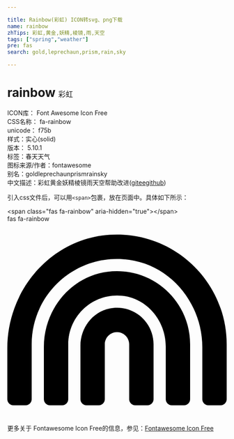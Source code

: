 ```yaml
---

title: Rainbow(彩虹) ICON转svg、png下载
name: rainbow
zhTips: 彩虹,黄金,妖精,棱镜,雨,天空
tags: ["spring","weather"]
pre: fas
search: gold,leprechaun,prism,rain,sky

---
```


# rainbow  <small style="font-size: 60%;font-weight: 100">彩虹</small>


<div class="detail-page">
<p>
<span>
ICON库：
<span class="badge-secondary badge">Font Awesome Icon Free</span> 
</span>
<br/>
<span>
CSS名称：
<span class="badge-secondary badge">fa-rainbow</span> 
</span>
<br/>
<span>
unicode：
<span class="badge-secondary badge">f75b</span> 
<copy-btn content='f75b' btn-title=""></copy-btn>
<copy-btn :content='String.fromCodePoint(parseInt("f75b", 16))' btn-title="复制U"></copy-btn>
</span><br/><span>样式：<span class="badge-light badge">实心(solid)</span></span>
<br/>
<span>
版本：
<span class="badge-secondary badge">5.10.1</span> 
</span><br/><span>标签：<span class="badge-light badge"><router-link to="/tags/spring.html">春天</router-link></span><span class="badge-light badge"><router-link to="/tags/weather.html">天气</router-link></span></span>
<br/>
<span>图标来源/作者：<span class="badge-light badge">fontawesome</span></span> 
<br/>
<span>别名：<span class="badge-light badge">gold</span><span class="badge-light badge">leprechaun</span><span class="badge-light badge">prism</span><span class="badge-light badge">rain</span><span class="badge-light badge">sky</span></span><br/><span class="zh-detail">中文描述：<span class="badge-primary badge">彩虹</span><span class="badge-primary badge">黄金</span><span class="badge-primary badge">妖精</span><span class="badge-primary badge">棱镜</span><span class="badge-primary badge">雨</span><span class="badge-primary badge">天空</span><span class="help-link"><span>帮助改进</span>(<a href="https://gitee.com/liuwave/icon-helper/edit/master/json/fontawesome/solid/rainbow.json" target="_blank" rel="noopener noreferrer">gitee</a><a href="https://github.com/liuwave/icon-helper/edit/master/json/fontawesome/solid/rainbow.json" target="_blank" rel="noopener noreferrer">github</a></span>)</span><br/>
</p>
</div>
<div class="alert alert-dark">
  <i class="fas fa-rainbow fa-xs"></i>
  <i class="fas fa-rainbow fa-sm"></i>
  <i class="fas fa-rainbow fa-lg"></i>
  <i class="fas fa-rainbow fa-2x"></i>
  <i class="fas fa-rainbow fa-3x"></i>
  <i class="fas fa-rainbow fa-5x"></i>
  <i class="fas fa-rainbow fa-7x"></i>
</div>
<div>
  <p>引入css文件后，可以用<code>&lt;span&gt;</code>包裹，放在页面中。具体如下所示：    
  </p>
  <div class="alert alert-primary" style="font-size: 14px">
    &lt;span class="fas fa-rainbow" aria-hidden="true"&gt;&lt;/span&gt;
    <copy-btn content='<span class="fas fa-rainbow" aria-hidden="true"></span>'></copy-btn>
  </div>
  <div class="alert alert-secondary">
    <i class="fas fa-rainbow"
    style="font-size: 24px"
    aria-hidden="true"></i> fas fa-rainbow
    <copy-btn content="fas fa-rainbow" btn-title="复制图标名称"></copy-btn>
  </div>
</div>
<div id="svg" class="svg-wrap">
<svg xmlns="http://www.w3.org/2000/svg" viewBox="0 0 576 512"><path d="M268.3 32.7C115.4 42.9 0 176.9 0 330.2V464c0 8.8 7.2 16 16 16h32c8.8 0 16-7.2 16-16V320C64 186.8 180.9 80.3 317.5 97.9 430.4 112.4 512 214 512 327.8V464c0 8.8 7.2 16 16 16h32c8.8 0 16-7.2 16-16V320c0-165.3-140-298.6-307.7-287.3zm-5.6 96.9C166 142 96 229.1 96 326.7V464c0 8.8 7.2 16 16 16h32c8.8 0 16-7.2 16-16V320c0-74.8 64.5-134.8 140.8-127.4 66.5 6.5 115.2 66.2 115.2 133.1V464c0 8.8 7.2 16 16 16h32c8.8 0 16-7.2 16-16V320c0-114.2-100.2-205.4-217.3-190.4zm6.2 96.3c-45.6 8.9-76.9 51.5-76.9 97.9V464c0 8.8 7.2 16 16 16h32c8.8 0 16-7.2 16-16V320c0-17.6 14.3-32 32-32s32 14.4 32 32v144c0 8.8 7.2 16 16 16h32c8.8 0 16-7.2 16-16V320c0-59.2-53.8-106-115.1-94.1z"/></svg>
</div>
<detail full-name='fa-rainbow'></detail>
    
<div><p>更多关于  Fontawesome Icon Free的信息，参见：<a target="_blank" href="https://iconhelper.cn/fontawesome.html">Fontawesome Icon Free</a>
</p></div>
